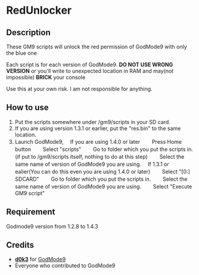 # RedUnlocker
## Description
These GM9 scripts will unlock the red permission of GodMode9 with only the blue one

Each script is for each version of GodMode9. __DO NOT USE WRONG VERSION__ or you'll write to unexpected location in RAM and may(not impossible) **BRICK** your console

Use this at your own risk. I am not responsible for anything.

## How to use
1) Put the scripts somewhere under /gm9/scripts in your SD card.
2) If you are using version 1.3.1 or earlier, put the "res.bin" to the same location.
3) Launch GodMode9,
　If you are using 1.4.0 or later
　　Press Home button
　　Select "scripts"
　　Go to folder which you put the scripts in. (if put to /gm9/scripts itself, nothing to do at this step)
　　Select the same name of version of GodMode9 you are using.
　If 1.3.1 or ealier(You can do this even you are using 1.4.0 or later)
　　Select "[0:] SDCARD"
　　Go to folder which you put the scripts in.
　　Select the same name of version of GodMode9 you are using.
　　Select "Execute GM9 script"

## Requirement
Godmode9 version from 1.2.8 to 1.4.3

## Credits
- [__d0k3__](https://github.com/d0k3) for [GodMode9](https://github.com/d0k3/GodMode9) 
- Everyone who contributed to GodMode9
